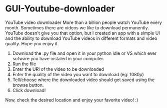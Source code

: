 # GUI-Youtube-downloader
YouTube video downloader
More than a billion people watch YouTube every month. Sometimes there are videos we like to download permanently. YouTube doesn't give you that option, but I created an app with a simple Ul and the ability to download YouTube videos in different formats and video quality. Hope you enjoy it.

1. Download the .py file and open it in your python idle or VS which ever sofware you have instaled in your computer.
2. Run the file
3. Enter the URl of the video to be downloaded
4. Enter the quality of the video you want to download (eg: 1080p)
5. Tell/choose where the downloaded video should get saved using the browse button.
6. Click download!

Now, check the desired location and enjoy your favorite video! :)
